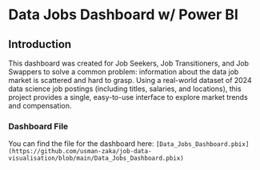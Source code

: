 # Data Jobs Dashboard w/ Power BI
## Introduction
This dashboard was created for Job Seekers, Job Transitioners, and Job Swappers to solve a common problem: information about the data job market is scattered and hard to grasp. Using a real-world dataset of 2024 data science job postings (including titles, salaries, and locations), this project provides a single, easy-to-use interface to explore market trends and compensation.

### Dashboard File
You can find the file for the dashboard here: ```[Data_Jobs_Dashboard.pbix](https://github.com/usman-zaka/job-data-visualisation/blob/main/Data_Jobs_Dashboard.pbix)```
